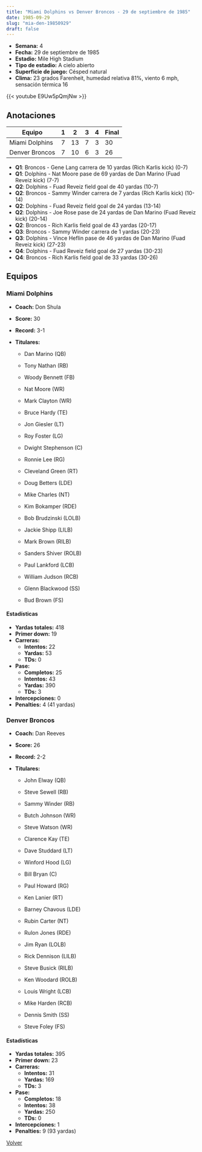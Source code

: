 ```yaml
---
title: "Miami Dolphins vs Denver Broncos - 29 de septiembre de 1985"
date: 1985-09-29
slug: "mia-den-19850929"
draft: false
---
```


- **Semana:** 4
- **Fecha:** 29 de septiembre de 1985
- **Estadio:** Mile High Stadium
- **Tipo de estadio:** A cielo abierto
- **Superficie de juego:** Césped natural
- **Clima:** 23 grados Farenheit, humedad relativa 81%, viento 6 mph, sensación térmica 16


{{< youtube E9Uw5pQmjNw >}}


## Anotaciones
| Equipo | 1 | 2 | 3 | 4 | Final |
|--------|---|---|---|---|-------|
| Miami Dolphins  | 7 | 13 | 7 | 3  | 30 |
| Denver Broncos  | 7 | 10 | 6 | 3  | 26 |
- **Q1**: Broncos - Gene Lang carrera de 10 yardas (Rich Karlis kick) (0-7)
- **Q1**: Dolphins - Nat Moore pase de 69 yardas de Dan Marino (Fuad Reveiz kick) (7-7)
- **Q2**: Dolphins - Fuad Reveiz field goal de 40 yardas (10-7)
- **Q2**: Broncos - Sammy Winder carrera de 7 yardas (Rich Karlis kick) (10-14)
- **Q2**: Dolphins - Fuad Reveiz field goal de 24 yardas (13-14)
- **Q2**: Dolphins - Joe Rose pase de 24 yardas de Dan Marino (Fuad Reveiz kick) (20-14)
- **Q2**: Broncos - Rich Karlis field goal de 43 yardas (20-17)
- **Q3**: Broncos - Sammy Winder carrera de 1 yardas (20-23)
- **Q3**: Dolphins - Vince Heflin pase de 46 yardas de Dan Marino (Fuad Reveiz kick) (27-23)
- **Q4**: Dolphins - Fuad Reveiz field goal de 27 yardas (30-23)
- **Q4**: Broncos - Rich Karlis field goal de 33 yardas (30-26)


## Equipos


### Miami Dolphins
* **Coach:** Don Shula
* **Score:** 30
* **Record:** 3-1
* **Titulares:** 

  * Dan Marino (QB) 

  * Tony Nathan (RB) 

  * Woody Bennett (FB) 

  * Nat Moore (WR) 

  * Mark Clayton (WR) 

  * Bruce Hardy (TE) 

  * Jon Giesler (LT) 

  * Roy Foster (LG) 

  * Dwight Stephenson (C) 

  * Ronnie Lee (RG) 

  * Cleveland Green (RT) 

  * Doug Betters (LDE) 

  * Mike Charles (NT) 

  * Kim Bokamper (RDE) 

  * Bob Brudzinski (LOLB) 

  * Jackie Shipp (LILB) 

  * Mark Brown (RILB) 

  * Sanders Shiver (ROLB) 

  * Paul Lankford (LCB) 

  * William Judson (RCB) 

  * Glenn Blackwood (SS) 

  * Bud Brown (FS) 

#### Estadísticas
* **Yardas totales:** 418
* **Primer down:** 19
* **Carreras:**
  * **Intentos:** 22
  * **Yardas:** 53
  * **TDs:** 0
* **Pase:**
  * **Completos:** 25
  * **Intentos:** 43
  * **Yardas:** 390
  * **TDs:** 3
* **Intercepciones:** 0
* **Penalties:** 4 (41 yardas)

### Denver Broncos
* **Coach:** Dan Reeves
* **Score:** 26
* **Record:** 2-2
* **Titulares:** 

  * John Elway (QB) 

  * Steve Sewell (RB) 

  * Sammy Winder (RB) 

  * Butch Johnson (WR) 

  * Steve Watson (WR) 

  * Clarence Kay (TE) 

  * Dave Studdard (LT) 

  * Winford Hood (LG) 

  * Bill Bryan (C) 

  * Paul Howard (RG) 

  * Ken Lanier (RT) 

  * Barney Chavous (LDE) 

  * Rubin Carter (NT) 

  * Rulon Jones (RDE) 

  * Jim Ryan (LOLB) 

  * Rick Dennison (LILB) 

  * Steve Busick (RILB) 

  * Ken Woodard (ROLB) 

  * Louis Wright (LCB) 

  * Mike Harden (RCB) 

  * Dennis Smith (SS) 

  * Steve Foley (FS) 

#### Estadísticas
* **Yardas totales:** 395
* **Primer down:** 23
* **Carreras:**
  * **Intentos:** 31
  * **Yardas:** 169
  * **TDs:** 3
* **Pase:**
  * **Completos:** 18
  * **Intentos:** 38
  * **Yardas:** 250
  * **TDs:** 0
* **Intercepciones:** 1
* **Penalties:** 9 (93 yardas)


[Volver](/historia/1985)
